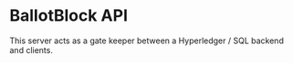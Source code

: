 # BallotBlock API
This server acts as a gate keeper between a Hyperledger / SQL backend
and clients.
